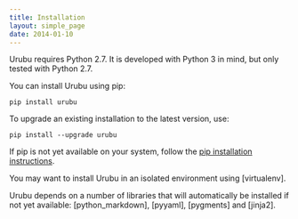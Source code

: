 ```yaml
---
title: Installation
layout: simple_page 
date: 2014-01-10
---
```


Urubu requires Python 2.7. It is developed with Python 3 in mind, but only
tested with Python 2.7.

You can install Urubu using pip: 

```
pip install urubu
```

To upgrade an existing installation to the
latest version, use:

```
pip install --upgrade urubu
```

If pip is not yet available on your system, follow the [pip installation
instructions][pip_install].

[pip_install]: http://www.pip-installer.org/en/latest/installing.html

You may want to install Urubu in an isolated environment using [virtualenv].

Urubu depends on a number of libraries that will automatically be installed if
not yet available: [python_markdown], [pyyaml], [pygments] and [jinja2].

